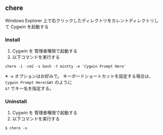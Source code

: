 ## chere

Windows Explorer 上で右クリックしたディレクトリをカレントディレクトリして Cygwin を起動する

### Install

1. Cygwin を 管理者権限で起動する
2. 以下コマンドを実行する
```
chere -i -cm2 -s bash -t mintty -e 'Cygwin Prompt Here'
```
※ `-e` オプションはお好みで。
  キーボードショートカットを設定する場合は、`Cygwin Prompt Here(&W)` のように  
  `&?` でキー名を指定する。

### Uninstall

1. Cygwin を 管理者権限で起動する
2. 以下コマンドを実行する
```
$ chere -u
```
